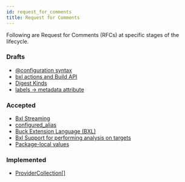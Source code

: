 ```yaml
---
id: request_for_comments
title: Request for Comments
---
```


Following are Request for Comments (RFCs) at specific stages of the lifecycle.

### Drafts

- [@configuration syntax](rfcs/drafts/configuration-at-syntax.md)
- [bxl actions and Build API](rfcs/drafts/bxl-actions.md)
- [Digest Kinds](rfcs/drafts/digest-kinds.md)
- [labels -> metadata attribute](rfcs/attr-metadata.md)

### Accepted

- [Bxl Streaming](rfcs/bxl-streaming.md)
- [configured_alias](rfcs/configured-alias.md)
- [Buck Extension Language (BXL)](rfcs/bxl.md)
- [Bxl Support for performing analysis on targets](rfcs/bxl-analysis.md)
- [Package-local values](rfcs/package-local-values.md)

### Implemented

- [ProviderCollection[]](rfcs/implemented/provider-collection-at.md)

